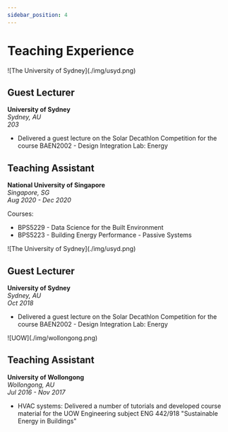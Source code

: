 ```yaml
---
sidebar_position: 4
---
```


# Teaching Experience

<div class="img-center" style={{width: 200}} > ![The University of Sydney](./img/usyd.png)</div>

## Guest Lecturer
**University of Sydney**  
_Sydney, AU_  
_203_

- Delivered a guest lecture on the Solar Decathlon Competition for the course BAEN2002 - Design Integration Lab: Energy

## Teaching Assistant
**National University of Singapore**  
_Singapore, SG_  
_Aug 2020 - Dec 2020_

Courses:
- BPS5229 - Data Science for the Built Environment
- BPS5223 - Building Energy Performance - Passive Systems

<div class="img-center" style={{width: 200}} > ![The University of Sydney](./img/usyd.png)</div>

## Guest Lecturer
**University of Sydney**  
_Sydney, AU_  
_Oct 2018_

- Delivered a guest lecture on the Solar Decathlon Competition for the course BAEN2002 - Design Integration Lab: Energy

<div class="img-center" style={{width: 200}} > ![UOW](./img/wollongong.png)</div>

## Teaching Assistant
**University of Wollongong**  
_Wollongong, AU_  
_Jul 2016 - Nov 2017_

- HVAC systems: Delivered a number of tutorials and developed course material for the UOW Engineering subject ENG 442/918 "Sustainable Energy in Buildings"

